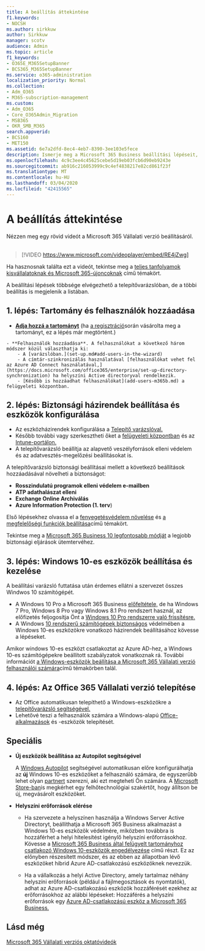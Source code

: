 ```yaml
---
title: A beállítás áttekintése
f1.keywords:
- NOCSH
ms.author: sirkkuw
author: Sirkkuw
manager: scotv
audience: Admin
ms.topic: article
f1_keywords:
- O365E_M365SetupBanner
- BCS365_M365SetupBanner
ms.service: o365-administration
localization_priority: Normal
ms.collection:
- Adm_O365
- M365-subscription-management
ms.custom:
- Adm_O365
- Core_O365Admin_Migration
- MSB365
- OKR_SMB_M365
search.appverid:
- BCS160
- MET150
ms.assetid: 6e7a2dfd-8ec4-4eb7-8390-3ee103e5fece
description: Ismerje meg a Microsoft 365 Business beállítási lépéseit, az előfizetéstől kezdve a tartomány és a felhasználók hozzáadásán át a biztonsági házirendek beállításáig stb.
ms.openlocfilehash: 4c9c3ee4c45625cebe5d19eb03fcb6d90eb9243e
ms.sourcegitcommit: ab916c216053999c9c4ef4838217e82cd861f23f
ms.translationtype: MT
ms.contentlocale: hu-HU
ms.lasthandoff: 03/04/2020
ms.locfileid: "42415565"
---
```

# <a name="overview-of-setup"></a>A beállítás áttekintése

Nézzen meg egy rövid videót a Microsoft 365 Vállalati verzió beállításáról.<br><br>

> [!VIDEO https://www.microsoft.com/videoplayer/embed/RE4jZwg] 

Ha hasznosnak találta ezt a videót, tekintse meg a [teljes tanfolyamok kisvállalatoknak és Microsoft 365-újoncoknak](https://support.office.com/article/6ab4bbcd-79cf-4000-a0bd-d42ce4d12816) című témakört.

A beállítási lépések többsége elvégezhető a telepítővarázslóban, de a többi beállítás is megjelenik a listában.

## <a name="step-1-add-your-domain-and-users"></a>1. lépés: Tartomány és felhasználók hozzáadása

   - **[Adja hozzá a tartományt](set-up.md#add-your-domain-to-personalize-sign-in)** (ha [a regisztráció](sign-up.md)során vásárolta meg a tartományt, ez a lépés már megtörtént.)

    - **Felhasználók hozzáadása**. A felhasználókat a következő három módszer közül választhatja ki:
        - A [varázslóban.](set-up.md#add-users-in-the-wizard)
        - A címtár-szinkronizálás használatával [felhasználókat vehet fel az Azure AD Connect használatával,](https://docs.microsoft.com/office365/enterprise/set-up-directory-synchronization) ha helyszíni Active directoryval rendelkezik.
        - [Később is hozzáadhat felhasználókat](add-users-m365b.md) a felügyeleti központban.
## <a name="step-2-set-up-security-policies-and-configure-devices"></a>2. lépés: Biztonsági házirendek beállítása és eszközök konfigurálása 

  - Az eszközházirendek konfigurálása a [Telepítő varázslóval.](set-up.md#protect-your-organization) 
  - Később további vagy szerkesztheti őket a [felügyeleti központban](view-policies-and-devices.md) és az [Intune-portálon.](https://docs.microsoft.com/intune/tutorial-walkthrough-intune-portal)
  - A telepítővarázsló beállítja az alapvető veszélyforrások elleni védelem és az adatvesztés-megelőzési beállításokat is.
  
  A telepítővarázsló biztonsági beállításai mellett a következő beállítások hozzáadásával növelheti a biztonságot:

- **Rosszindulatú programok elleni védelem e-mailben**
- **ATP adathalászat elleni**
- **Exchange Online Archiválás**
- **Azure Information Protection (1. terv**)

Első lépésekhez olvassa el a [fenyegetésvédelem növelése](increase-threat-protection.md) és [a megfelelőségi funkciók beállítása](set-up-compliance.md)című témakört.

Tekintse meg a [Microsoft 365 Business 10 legfontosabb módját](https://docs.microsoft.com/office365/admin/security-and-compliance/secure-your-business-data) a legjobb biztonsági eljárások ütemtervéhez.

## <a name="step-3-set-up-and-manage-windows-10-devices"></a>3. lépés: Windows 10-es eszközök beállítása és kezelése

A beállítási varázsló futtatása után érdemes ellátni a szervezet összes Windwos 10 számítógépét.
  
- A Windows 10 Pro a Microsoft 365 Business [előfeltétele,](pre-requisites-for-data-protection.md) de ha Windows 7 Pro, Windows 8 Pro vagy Windows 8.1 Pro rendszert használ, az előfizetés feljogosítja Önt a [Windows 10 Pro rendszerre való frissítésre.](https://docs.microsoft.com/microsoft-365/business/upgrade-to-windows-pro-creators-update)
- A Windows [10 rendszerű számítógépek biztonságos](secure-win-10-pcs.md) védelmében a Windows 10-es eszközökre vonatkozó házirendek beállításához kövesse a lépéseket.

Amikor windows 10-es eszközt csatlakoztat az Azure AD-hez, a Windows 10-es számítógépekre beállított szabályzatok vonatkoznak rá. További információt [a Windows-eszközök beállítása a Microsoft 365 Vállalati verzió felhasználói számára](set-up-windows-devices.md)című témakörben talál.

## <a name="step-4-install-office-365-business"></a>4. lépés: Az Office 365 Vállalati verzió telepítése
- Az Office automatikusan telepíthető a Windows-eszközökre a [telepítővarázsló segítségével.](set-up.md#deploy-office-365-client-apps)
- Lehetővé teszi a felhasználók számára a Windows-alapú [Office-alkalmazások](https://docs.microsoft.com/office365/admin/setup/install-applications) és -eszközök telepítését.
     
## <a name="advanced"></a>Speciális
- **Új eszközök beállítása az Autopilot segítségével**
            
     A [Windows Autopilot](add-autopilot-devices-and-profile.md) segítségével automatikusan előre konfigurálhatja az **új** Windows 10-es eszközöket a felhasználó számára, de egyszerűbb lehet olyan [partnert](https://www.microsoft.com/solution-providers/search) szerezni, aki ezt megteheti Ön számára. A [Microsoft Store-ban](https://go.microsoft.com/fwlink/?linkid=874598)is megkérhet egy felhőtechnológiai szakértőt, hogy állítson be új, megvásárolt eszközöket.

- **Helyszíni erőforrások elérése**

     - Ha szervezete a helyszínen használja a Windows Server Active Directoryt, beállíthatja a Microsoft 365 Business alkalmazást a Windows 10-es eszközök védelmére, miközben továbbra is hozzáférhet a helyi hitelesítést igénylő helyszíni erőforrásokhoz. Kövesse a [Microsoft 365 Business által felügyelt tartományhoz csatlakozó Windows 10-eszközök engedélyezése](manage-windows-devices.md) című részt. Ez az előnyben részesített módszer, és az ebben az állapotban lévő eszközöket hibrid Azure AD-csatlakozású eszközöknek nevezzük.

    - Ha a vállalkozás a helyi Active Directory, amely tartalmaz néhány helyszíni erőforrások (például a fájlmegosztások és nyomtatók), adhat az Azure AD-csatlakozású eszközök hozzáférését ezekhez az erőforrásokhoz az alábbi lépéseket: Hozzáférés a helyszíni erőforrások egy [Azure AD-csatlakozású eszköz a Microsoft 365 Business.](access-resources.md)

## <a name="see-also"></a>Lásd még

[Microsoft 365 Vállalati verziós oktatóvideók](https://support.office.com/article/6ab4bbcd-79cf-4000-a0bd-d42ce4d12816)
